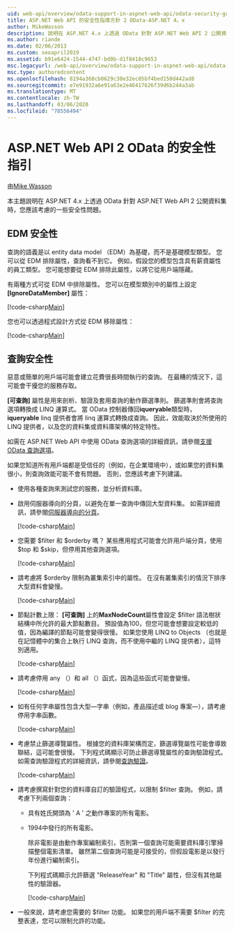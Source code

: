 ```yaml
---
uid: web-api/overview/odata-support-in-aspnet-web-api/odata-security-guidance
title: ASP.NET Web API 的安全性指導方針 2 OData-ASP.NET 4。x
author: MikeWasson
description: 說明在 ASP.NET 4.x 上透過 OData 針對 ASP.NET Web API 2 公開資料集時要考慮的安全性問題。
ms.author: riande
ms.date: 02/06/2013
ms.custom: seoapril2019
ms.assetid: b91e6424-1544-4747-bd0b-d1f8418c9653
msc.legacyurl: /web-api/overview/odata-support-in-aspnet-web-api/odata-security-guidance
msc.type: authoredcontent
ms.openlocfilehash: 8194a368cb0629c30e32ec05bf4bed150d442ad8
ms.sourcegitcommit: e7e91932a6e91a63e2e46417626f39d6b244a3ab
ms.translationtype: MT
ms.contentlocale: zh-TW
ms.lasthandoff: 03/06/2020
ms.locfileid: "78556494"
---
```

# <a name="security-guidance-for-aspnet-web-api-2-odata"></a>ASP.NET Web API 2 OData 的安全性指引

由[Mike Wasson](https://github.com/MikeWasson)

本主題說明在 ASP.NET 4.x 上透過 OData 針對 ASP.NET Web API 2 公開資料集時，您應該考慮的一些安全性問題。

## <a name="edm-security"></a>EDM 安全性

查詢的語義是以 entity data model （EDM）為基礎，而不是基礎模型類型。 您可以從 EDM 排除屬性，查詢看不到它。 例如，假設您的模型包含具有薪資屬性的員工類型。 您可能想要從 EDM 排除此屬性，以將它從用戶端隱藏。

有兩種方式可從 EDM 中排除屬性。 您可以在模型類別中的屬性上設定 **[IgnoreDataMember]** 屬性：

[!code-csharp[Main](odata-security-guidance/samples/sample1.cs)]

您也可以透過程式設計方式從 EDM 移除屬性：

[!code-csharp[Main](odata-security-guidance/samples/sample2.cs)]

## <a name="query-security"></a>查詢安全性

惡意或簡單的用戶端可能會建立花費很長時間執行的查詢。 在最糟的情況下，這可能會干擾您的服務存取。

**[可查詢]** 屬性是用來剖析、驗證及套用查詢的動作篩選準則。 篩選準則會將查詢選項轉換成 LINQ 運算式。 當 OData 控制器傳回**iqueryable**類型時， **iqueryable** linq 提供者會將 linq 運算式轉換成查詢。 因此，效能取決於所使用的 LINQ 提供者，以及您的資料集或資料庫架構的特定特性。

如需在 ASP.NET Web API 中使用 OData 查詢選項的詳細資訊，請參閱[支援 OData 查詢選項](supporting-odata-query-options.md)。

如果您知道所有用戶端都是受信任的（例如，在企業環境中），或如果您的資料集很小，則查詢效能可能不會有問題。 否則，您應該考慮下列建議。

- 使用各種查詢來測試您的服務，並分析資料庫。
- 啟用伺服器導向的分頁，以避免在單一查詢中傳回大型資料集。 如需詳細資訊，請參閱[伺服器導向的分頁](supporting-odata-query-options.md#server-paging)。 

    [!code-csharp[Main](odata-security-guidance/samples/sample3.cs)]
- 您需要 $filter 和 $orderby 嗎？ 某些應用程式可能會允許用戶端分頁，使用 $top 和 $skip，但停用其他查詢選項。 

    [!code-csharp[Main](odata-security-guidance/samples/sample4.cs)]
- 請考慮將 $orderby 限制為叢集索引中的屬性。 在沒有叢集索引的情況下排序大型資料會變慢。 

    [!code-csharp[Main](odata-security-guidance/samples/sample5.cs)]
- 節點計數上限： **[可查詢]** 上的**MaxNodeCount**屬性會設定 $filter 語法樹狀結構中所允許的最大節點數目。 預設值為100，但您可能會想要設定較低的值，因為編譯的節點可能會變得很慢。 如果您使用 LINQ to Objects （也就是在記憶體中的集合上執行 LINQ 查詢，而不使用中繼的 LINQ 提供者），這特別適用。 

    [!code-csharp[Main](odata-security-guidance/samples/sample6.cs)]
- 請考慮停用 any （）和 all （）函式，因為這些函式可能會變慢。 

    [!code-csharp[Main](odata-security-guidance/samples/sample7.cs)]
- 如有任何字串屬性包含大型&#8212;字串（例如，產品描述或 blog 專案&#8212;），請考慮停用字串函數。 

    [!code-csharp[Main](odata-security-guidance/samples/sample8.cs)]
- 考慮禁止篩選導覽屬性。 根據您的資料庫架構而定，篩選導覽屬性可能會導致聯結，這可能會很慢。 下列程式碼顯示可防止篩選導覽屬性的查詢驗證程式。 如需查詢驗證程式的詳細資訊，請參閱[查詢驗證](supporting-odata-query-options.md#query-validation)。 

    [!code-csharp[Main](odata-security-guidance/samples/sample9.cs)]
- 請考慮撰寫針對您的資料庫自訂的驗證程式，以限制 $filter 查詢。 例如，請考慮下列兩個查詢： 

  - 具有姓氏開頭為 ' A ' 之動作專案的所有電影。
  - 1994中發行的所有電影。

    除非電影是由動作專案編制索引，否則第一個查詢可能需要資料庫引擎掃描整個電影清單。 雖然第二個查詢可能是可接受的，但假設電影是以發行年份進行編制索引。

    下列程式碼顯示允許篩選 "ReleaseYear" 和 "Title" 屬性，但沒有其他屬性的驗證器。

    [!code-csharp[Main](odata-security-guidance/samples/sample10.cs)]
- 一般來說，請考慮您需要的 $filter 功能。 如果您的用戶端不需要 $filter 的完整表達，您可以限制允許的功能。
